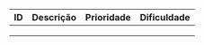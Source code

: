|  ID 	|    Descrição   |   Prioridade  |   Dificuldade |
|---	|----            |---	         |---	
|   	|   	    	 |   	         |   	
|   	|   	    	 |   	         |   	
|   	|   	    	 |   	         |   	